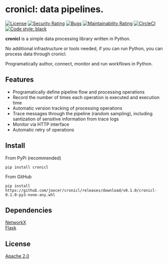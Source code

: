 # cronicl: data pipelines.

[![License](https://img.shields.io/badge/License-Apache%202.0-blue.svg)](https://github.com/joocer/danvers/blob/master/LICENSE)
[![Security Rating](https://sonarcloud.io/api/project_badges/measure?project=joocer_cronicl&metric=security_rating)](https://sonarcloud.io/dashboard?id=joocer_cronicl)
[![Bugs](https://sonarcloud.io/api/project_badges/measure?project=joocer_cronicl&metric=bugs)](https://sonarcloud.io/dashboard?id=joocer_cronicl)
[![Maintainability Rating](https://sonarcloud.io/api/project_badges/measure?project=joocer_cronicl&metric=sqale_rating)](https://sonarcloud.io/dashboard?id=joocer_cronicl)
[![CircleCI](https://circleci.com/gh/joocer/cronicl.svg?style=shield)](https://circleci.com/gh/joocer/cronicl)
[![Code style: black](https://img.shields.io/badge/code%20style-black-000000.svg)](https://github.com/psf/black)

**cronicl** is a simple data processing library written in Python.

No additional infrastructure or tools needed, if you can run Python, you can process data through cronicl.

Programatically author, connect, monitor and run workflows in Python.

## Features
-  Programatically define pipeline flow and processing operations
-  Record the number of times each operation is executed and execution time
-  Automatic version tracking of processing operations
-  Trace messages through the pipeline (random sampling), including santization of sensitive information from trace logs
-  Monitor via HTTP interface 
-  Automatic retry of operations

## Install

From PyPi (recommended)
~~~
pip install cronicl
~~~
From GitHub
~~~
pip install https://github.com/joocer/cronicl/releases/download/v0.1.0/cronicl-0.1.0-py3-none-any.whl
~~~

## Dependencies

[NetworkX](https://networkx.org/)  
[Flask](https://flask.palletsprojects.com/)

## License
[Apache 2.0](LICENSE)



